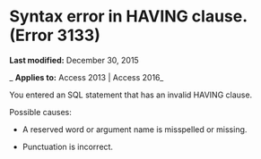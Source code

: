
# Syntax error in HAVING clause. (Error 3133)

 **Last modified:** December 30, 2015

 _ **Applies to:** Access 2013 | Access 2016_

You entered an SQL statement that has an invalid HAVING clause.

Possible causes:


- A reserved word or argument name is misspelled or missing.
    
- Punctuation is incorrect.
    


